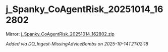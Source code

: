 # j_Spanky_CoAgentRisk_20251014_162802

Mirror: [j_Spanky_CoAgentRisk_20251014_162802.zip](./j_Spanky_CoAgentRisk_20251014_162802.zip)

_Added via DO_Ingest-MissingAdviceBombs on 2025-10-14T21:02:18_

